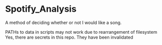# Spotify_Analysis
A method of deciding whether or not I would like a song.


PATHs to data in scripts may not work due to rearrangement of filesystem
Yes, there are secrets in this repo. They have been invalidated
